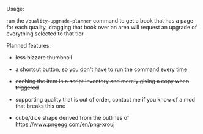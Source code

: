 Usage:

run the `/quality-upgrade-planner` command to get a book that has a page for each quality,
dragging that book over an area will request an upgrade of everything selected to that tier.

Planned features:

- ~~less bizzare thumbnail~~
- a shortcut button, so you don't have to run the command every time
- ~~caching the item in a script inventory and merely giving a copy when triggered~~
- supporting quality that is out of order, contact me if you know of a mod that breaks this one

- cube/dice shape derived from the outlines of https://www.pngegg.com/en/png-xrouj
